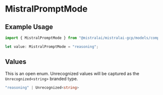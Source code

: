 # MistralPromptMode

## Example Usage

```typescript
import { MistralPromptMode } from "@mistralai/mistralai-gcp/models/components";

let value: MistralPromptMode = "reasoning";
```

## Values

This is an open enum. Unrecognized values will be captured as the `Unrecognized<string>` branded type.

```typescript
"reasoning" | Unrecognized<string>
```